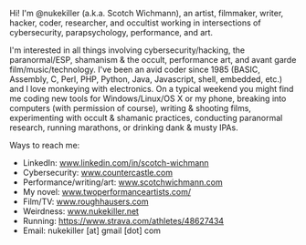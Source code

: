 Hi! I'm @nukekiller (a.k.a. Scotch Wichmann), an artist, filmmaker, writer, hacker, coder, researcher, and occultist working in intersections of cybersecurity, parapsychology, performance, and art. 

I'm interested in all things involving cybersecurity/hacking, the paranormal/ESP, shamanism & the occult, performance art, and avant garde film/music/technology. I've been an avid coder since 1985 (BASIC, Assembly, C, Perl, PHP, Python, Java, Javascript, shell, embedded, etc.) and I love monkeying with electronics.  On a typical weekend you might find me coding new tools for Windows/Linux/OS X or my phone, breaking into computers (with permission of course), writing & shooting films, experimenting with occult & shamanic practices, conducting paranormal research, running marathons, or drinking dank & musty IPAs.

Ways to reach me:
* LinkedIn: www.linkedin.com/in/scotch-wichmann
* Cybersecurity: www.countercastle.com
* Performance/writing/art: www.scotchwichmann.com
* My novel: www.twoperformanceartists.com/
* Film/TV: www.roughhausers.com
* Weirdness: www.nukekiller.net
* Running: https://www.strava.com/athletes/48627434
* Email: nukekiller [at] gmail [dot] com

